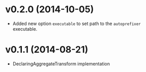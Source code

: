 # v0.2.0 (2014-10-05)

- Added new option `executable` to set path to the `autoprefixer`
  executable.

# v0.1.1 (2014-08-21)

- DeclaringAggregateTransform implementation
